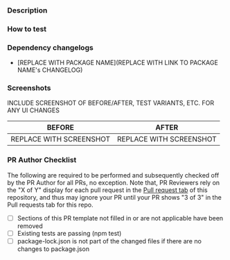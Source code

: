 ### Description
<!-- 
Provide a detailed written description of the pull request. 
Please focus on changes and implementation details.
-->

### How to test
<!--
In a numbered list below, please provide step by step instructions in the form an action and optional expectation/difference from current behavior.
Be thorough, the following are common pieces of information found in desirable "How to test" steps:
* Providing the difference in expected behavior can be extremely useful, err towards providing this information to help give reviewers more context
-->


### Dependency changelogs
<!-- include a bulleted list of npm package names as links to their latest change logs for any npm dependency updated in this PR -->

* [REPLACE WITH PACKAGE NAME](REPLACE WITH LINK TO PACKAGE NAME's CHANGELOG)

### Screenshots

INCLUDE SCREENSHOT OF BEFORE/AFTER, TEST VARIANTS, ETC. FOR ANY UI CHANGES

| BEFORE                  | AFTER                   |
| ----------------------- | ----------------------- |
| REPLACE WITH SCREENSHOT | REPLACE WITH SCREENSHOT |

### PR Author Checklist
The following are required to be performed and subsequently checked off by the PR Author for all PRs, no exception. Note that, PR Reviewers rely on the "X of Y" display for each pull request in the [Pull request tab](https://github.com/SoftServeInc/jira_data_process/pulls) of this repository, and thus may ignore your PR until your PR shows "3 of 3" in the Pull requests tab for this repo. 
<!-- Add "Status: Needs Review" label to the PR once checklist is filled. -->

-   [ ] Sections of this PR template not filled in or are not applicable have been removed
-   [ ] Existing tests are passing (npm test)
-   [ ] package-lock.json is not part of the changed files if there are no changes to package.json
